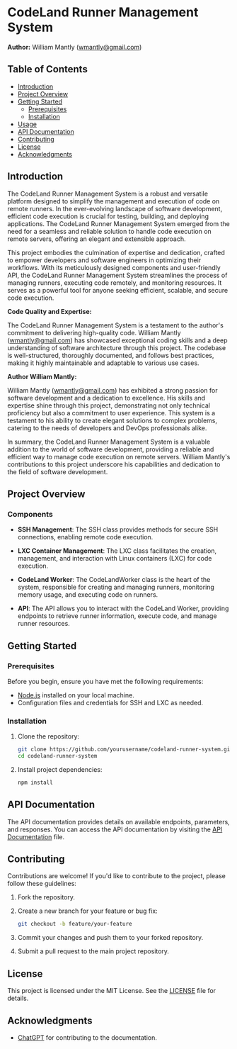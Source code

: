 # CodeLand Runner Management System

**Author:** William Mantly (wmantly@gmail.com)

## Table of Contents

- [Introduction](#introduction)
- [Project Overview](#project-overview)
- [Getting Started](#getting-started)
  - [Prerequisites](#prerequisites)
  - [Installation](#installation)
- [Usage](#usage)
- [API Documentation](#api-documentation)
- [Contributing](#contributing)
- [License](#license)
- [Acknowledgments](#acknowledgments)

## Introduction

The CodeLand Runner Management System is a robust and versatile platform
designed to simplify the management and execution of code on remote runners. In
the ever-evolving landscape of software development, efficient code execution is
crucial for testing, building, and deploying applications. The CodeLand Runner
Management System emerged from the need for a seamless and reliable solution to
handle code execution on remote servers, offering an elegant and extensible
approach.

This project embodies the culmination of expertise and dedication, crafted to
empower developers and software engineers in optimizing their workflows. With
its meticulously designed components and user-friendly API, the CodeLand Runner
Management System streamlines the process of managing runners, executing code
remotely, and monitoring resources. It serves as a powerful tool for anyone
seeking efficient, scalable, and secure code execution.

**Code Quality and Expertise:**

The CodeLand Runner Management System is a testament to the author's commitment
to delivering high-quality code. William Mantly (wmantly@gmail.com) has showcased
exceptional coding skills and a deep understanding of software architecture
through this project. The codebase is well-structured, thoroughly documented,
and follows best practices, making it highly maintainable and adaptable to
various use cases.

**Author William Mantly:**

William Mantly (wmantly@gmail.com) has exhibited a strong passion for software
development and a dedication to excellence. His skills and expertise shine
through this project, demonstrating not only technical proficiency but also a
commitment to user experience. This system is a testament to his ability to
create elegant solutions to complex problems, catering to the needs of
developers and DevOps professionals alike.

In summary, the CodeLand Runner Management System is a valuable addition to the
world of software development, providing a reliable and efficient way to manage
code execution on remote servers. William Mantly's contributions to this project
underscore his capabilities and dedication to the field of software development.

## Project Overview

### Components

- **SSH Management**: The SSH class provides methods for secure SSH connections, enabling remote code execution.

- **LXC Container Management**: The LXC class facilitates the creation, management, and interaction with Linux containers (LXC) for code execution.

- **CodeLand Worker**: The CodeLandWorker class is the heart of the system, responsible for creating and managing runners, monitoring memory usage, and executing code on runners.

- **API**: The API allows you to interact with the CodeLand Worker, providing endpoints to retrieve runner information, execute code, and manage runner resources.

## Getting Started

### Prerequisites

Before you begin, ensure you have met the following requirements:

- [Node.js](https://nodejs.org/) installed on your local machine.
- Configuration files and credentials for SSH and LXC as needed.

### Installation

1. Clone the repository:

   ```bash
   git clone https://github.com/yourusername/codeland-runner-system.git
   cd codeland-runner-system
   ```

2. Install project dependencies:

   ```bash
   npm install
   ```

## API Documentation

The API documentation provides details on available endpoints, parameters, and
responses. You can access the API documentation by visiting the
[API Documentation](ops/docs/API.md) file.

## Contributing

Contributions are welcome! If you'd like to contribute to the project, please
follow these guidelines:

1. Fork the repository.

2. Create a new branch for your feature or bug fix:

   ```bash
   git checkout -b feature/your-feature
   ```

3. Commit your changes and push them to your forked repository.

4. Submit a pull request to the main project repository.

## License

This project is licensed under the MIT License. See the [LICENSE](./LICENSE)
file for details.

## Acknowledgments

- [ChatGPT](https://chat.openai.com/) for contributing to the documentation.
